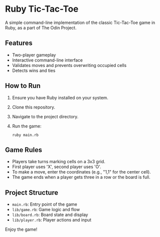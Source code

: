 # Ruby Tic-Tac-Toe

A simple command-line implementation of the classic Tic-Tac-Toe game in Ruby, as a part of The Odin Project.

## Features

- Two-player gameplay
- Interactive command-line interface
- Validates moves and prevents overwriting occupied cells
- Detects wins and ties

## How to Run

1. Ensure you have Ruby installed on your system.
2. Clone this repository.
3. Navigate to the project directory.
4. Run the game:

   ```
   ruby main.rb
   ```

## Game Rules

- Players take turns marking cells on a 3x3 grid.
- First player uses 'X', second player uses 'O'.
- To make a move, enter the coordinates (e.g., "1,1" for the center cell).
- The game ends when a player gets three in a row or the board is full.

## Project Structure

- `main.rb`: Entry point of the game
- `lib/game.rb`: Game logic and flow
- `lib/board.rb`: Board state and display
- `lib/player.rb`: Player actions and input

Enjoy the game!